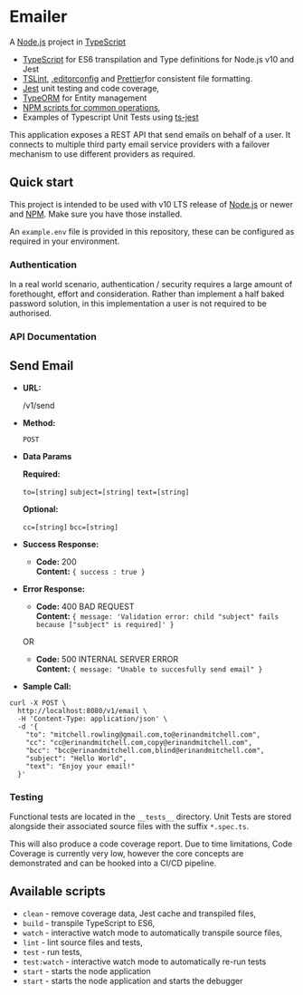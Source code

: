 # Emailer

A [Node.js](https://github.com/nodejs/node) project in [TypeScript](https://github.com/Microsoft/TypeScript)

- [TypeScript](https://github.com/Microsoft/TypeScript) for ES6 transpilation and Type definitions for Node.js v10 and Jest
- [TSLint](https://github.com/palantir/tslint), [.editorconfig](https://editorconfig.org/) and [Prettier](https://github.com/prettier/prettier)for consistent file formatting.
- [Jest](https://github.com/facebook/jest) unit testing and code coverage,
- [TypeORM](https://github.com/typeorm/typeorm) for Entity management
- [NPM scripts for common operations](#available-scripts),
- Examples of Typescript Unit Tests using [ts-jest](https://github.com/kulshekhar/ts-jest)

This application exposes a REST API that send emails on behalf of a user. It connects to multiple third party email service providers with a failover mechanism to use different providers as required.

## Quick start

This project is intended to be used with v10 LTS release of [Node.js](https://github.com/nodejs/node) or newer and [NPM](https://github.com/npm/cli). Make sure you have those installed.

An `example.env` file is provided in this repository, these can be configured as required in your environment.


### Authentication

In a real world scenario, authentication / security requires a large amount of forethought, effort and consideration. Rather than implement a half baked password solution, in this implementation a user is not required to be authorised.

### API Documentation

**Send Email**
----

* **URL:**

  /v1/send

* **Method:**
  
  `POST`


* **Data Params**

   **Required:**
 
   `to=[string]`
   `subject=[string]`
   `text=[string]`

   **Optional:**
 
   `cc=[string]`
   `bcc=[string]`

* **Success Response:**

  * **Code:** 200 <br />
    **Content:** `{ success : true }`
 
* **Error Response:**

  * **Code:** 400 BAD REQUEST <br />
    **Content:** `{ message: 'Validation error: child "subject" fails because ["subject" is required]' }`

  OR

  * **Code:** 500 INTERNAL SERVER ERROR <br />
    **Content:** `{ message: "Unable to succesfully send email" }`

* **Sample Call:**

```
curl -X POST \
  http://localhost:8080/v1/email \
  -H 'Content-Type: application/json' \
  -d '{
    "to": "mitchell.rowling@gmail.com,to@erinandmitchell.com",
    "cc": "cc@erinandmitchell.com,copy@erinandmitchell.com",
    "bcc": "bcc@erinandmitchell.com,blind@erinandmitchell.com",
    "subject": "Hello World",
    "text": "Enjoy your email!"
  }'
```

### Testing

Functional tests are located in the `__tests__` directory. Unit Tests are stored alongside their associated source files with the suffix `*.spec.ts`.

This will also produce a code coverage report. Due to time limitations, Code Coverage is currently very low, however the core concepts are demonstrated and can be hooked into a CI/CD pipeline.

## Available scripts

- `clean` - remove coverage data, Jest cache and transpiled files,
- `build` - transpile TypeScript to ES6,
- `watch` - interactive watch mode to automatically transpile source files,
- `lint` - lint source files and tests,
- `test` - run tests,
- `test:watch` - interactive watch mode to automatically re-run tests
- `start` - starts the node application
- `start` - starts the node application and starts the debugger
